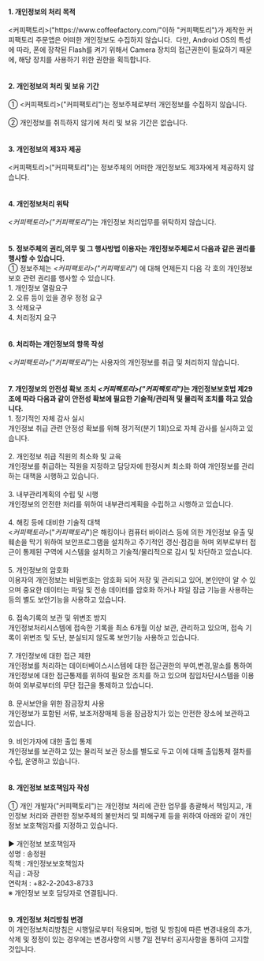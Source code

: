 <div class="post-body entry-content" id="post-body-6282199747874689426" itemprop="description articleBody">
<strong>1. 개인정보의 처리 목적</strong><br>
<br>
&lt;커피팩토리&gt;("https://www.coffeefactory.com/"이하 "커피팩토리")가 제작한 커피팩토리 주문앱은 어떠한 개인정보도 수집하지 않습니다. &nbsp;다만, Android OS의 특성에 따라, 폰에 장착된 Flash를 켜기 위해서 Camera 장치의 접근권한이 필요하기 때문에, 해당 장치를 사용하기 위한 권한을 획득합니다.<br>
<br>
<br>
<strong>2. 개인정보의 처리 및 보유 기간</strong><br>
<br>
① &lt;커피팩토리&gt;("커피팩토리")는 정보주체로부터 개인정보를 수집하지 않습니다.<br>
<br>
② 개인정보를 취득하지 않기에 처리 및 보유 기간은 없습니다.<br>
<br>
<br>
<strong>3. 개인정보의 제3자 제공</strong><br>
<br>
&lt;커피팩토리&gt;("커피팩토리")는 정보주체의 어떠한 개인정보도 제3자에게 제공하지 않습니다.<br>
<br>
<br>
<div class="lh6 bs4">
<strong>4. 개인정보처리 위탁</strong><br>
<br>
<em class="emphasis">&lt;커피팩토리&gt;("커피팩토리")</em>는 개인정보 처리업무를 위탁하지 않습니다.</div>
<br>
<br>
<div class="lh6 bs4">
<strong>5. 정보주체의 권리,의무 및 그 행사방법 이용자는 개인정보주체로서 다음과 같은 권리를 행사할 수 있습니다.</strong></div>
<div class="ls2">
① 정보주체는&nbsp;<em class="emphasis">&lt;커피팩토리&gt;("커피팩토리")</em>&nbsp;에 대해 언제든지 다음 각 호의 개인정보 보호 관련 권리를 행사할 수 있습니다.<br>
1. 개인정보 열람요구<br>
2. 오류 등이 있을 경우 정정 요구<br>
3. 삭제요구<br>
4. 처리정지 요구</div>
<br>
<br>
<div class="lh6 bs4">
<strong>6. 처리하는 개인정보의 항목 작성&nbsp;</strong><br>
<br>
<em class="emphasis">&lt;커피팩토리&gt;("커피팩토리")</em>는&nbsp;사용자의 개인정보를 취급 및 처리하지 않습니다.</div>
<br>
<br>
<div class="lh6 bs4">
<strong>7. 개인정보의 안전성 확보 조치&nbsp;<em class="emphasis">&lt;커피팩토리&gt;("커피팩토리")</em>는 개인정보보호법 제29조에 따라 다음과 같이 안전성 확보에 필요한 기술적/관리적 및 물리적 조치를 하고 있습니다.</strong></div>
<div class="ls2">
1. 정기적인 자체 감사 실시<br>
개인정보 취급 관련 안정성 확보를 위해 정기적(분기 1회)으로 자체 감사를 실시하고 있습니다.<br>
<br>
2. 개인정보 취급 직원의 최소화 및 교육<br>
개인정보를 취급하는 직원을 지정하고 담당자에 한정시켜 최소화 하여 개인정보를 관리하는 대책을 시행하고 있습니다.<br>
<br>
3. 내부관리계획의 수립 및 시행<br>
개인정보의 안전한 처리를 위하여 내부관리계획을 수립하고 시행하고 있습니다.<br>
<br>
4. 해킹 등에 대비한 기술적 대책<br>
&lt;<em class="emphasis">커피팩토리</em>&gt;("<em class="emphasis">커피팩토리</em>")은 해킹이나 컴퓨터 바이러스 등에 의한 개인정보 유출 및 훼손을 막기 위하여 보안프로그램을 설치하고 주기적인 갱신·점검을 하며 외부로부터 접근이 통제된 구역에 시스템을 설치하고 기술적/물리적으로 감시 및 차단하고 있습니다.<br>
<br>
5. 개인정보의 암호화<br>
이용자의 개인정보는 비밀번호는 암호화 되어 저장 및 관리되고 있어, 본인만이 알 수 있으며 중요한 데이터는 파일 및 전송 데이터를 암호화 하거나 파일 잠금 기능을 사용하는 등의 별도 보안기능을 사용하고 있습니다.<br>
<br>
6. 접속기록의 보관 및 위변조 방지<br>
개인정보처리시스템에 접속한 기록을 최소 6개월 이상 보관, 관리하고 있으며, 접속 기록이 위변조 및 도난, 분실되지 않도록 보안기능 사용하고 있습니다.<br>
<br>
7. 개인정보에 대한 접근 제한<br>
개인정보를 처리하는 데이터베이스시스템에 대한 접근권한의 부여,변경,말소를 통하여 개인정보에 대한 접근통제를 위하여 필요한 조치를 하고 있으며 침입차단시스템을 이용하여 외부로부터의 무단 접근을 통제하고 있습니다.<br>
<br>
8. 문서보안을 위한 잠금장치 사용<br>
개인정보가 포함된 서류, 보조저장매체 등을 잠금장치가 있는 안전한 장소에 보관하고 있습니다.<br>
<br>
9. 비인가자에 대한 출입 통제<br>
개인정보를 보관하고 있는 물리적 보관 장소를 별도로 두고 이에 대해 출입통제 절차를 수립, 운영하고 있습니다.</div>
<br>
<br>
<div class="lh6 bs4">
<strong>8. 개인정보 보호책임자 작성</strong></div>
<br>
① 개인 개발자("커피팩토리")는 개인정보 처리에 관한 업무를 총괄해서 책임지고, 개인정보 처리와 관련한 정보주체의 불만처리 및 피해구제 등을 위하여 아래와 같이 개인정보 보호책임자를 지정하고 있습니다.<br>
<div class="ls2">
<br>
▶ 개인정보 보호책임자<br>
성명 : 송정원<br>
직책 : 개인정보보호책임자<br>
직급 : 과장<br>
연락처 : +82-2-2043-8733<br>
※ 개인정보 보호 담당자로 연결됩니다.</div>
<br>
<br>
<div class="lh6 bs4">
<strong>9. 개인정보 처리방침 변경</strong></div>
이 개인정보처리방침은 시행일로부터 적용되며, 법령 및 방침에 따른 변경내용의 추가, 삭제 및 정정이 있는 경우에는 변경사항의 시행 7일 전부터 공지사항을 통하여 고지할 것입니다.
<div style="clear: both;"></div>
</div>